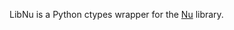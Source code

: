 LibNu is a Python ctypes wrapper for the [Nu][] library.


[Nu]: <http://github.com/eliteraspberries/nu>
